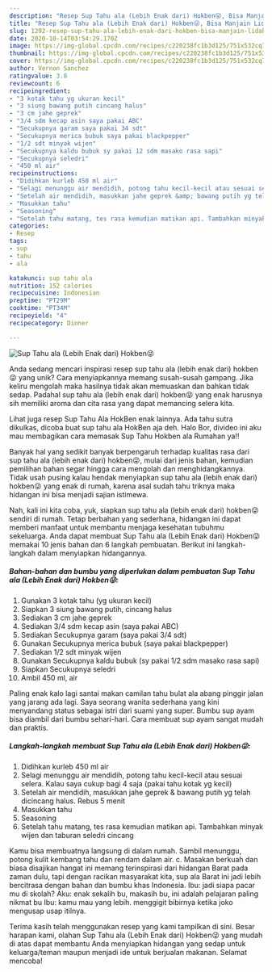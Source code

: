 ```yaml
---
description: "Resep Sup Tahu ala (Lebih Enak dari) Hokben😜, Bisa Manjain Lidah"
title: "Resep Sup Tahu ala (Lebih Enak dari) Hokben😜, Bisa Manjain Lidah"
slug: 1292-resep-sup-tahu-ala-lebih-enak-dari-hokben-bisa-manjain-lidah
date: 2020-10-14T03:54:29.170Z
image: https://img-global.cpcdn.com/recipes/c220238fc1b3d125/751x532cq70/sup-tahu-ala-lebih-enak-dari-hokben😜-foto-resep-utama.jpg
thumbnail: https://img-global.cpcdn.com/recipes/c220238fc1b3d125/751x532cq70/sup-tahu-ala-lebih-enak-dari-hokben😜-foto-resep-utama.jpg
cover: https://img-global.cpcdn.com/recipes/c220238fc1b3d125/751x532cq70/sup-tahu-ala-lebih-enak-dari-hokben😜-foto-resep-utama.jpg
author: Vernon Sanchez
ratingvalue: 3.8
reviewcount: 6
recipeingredient:
- "3 kotak tahu yg ukuran kecil"
- "3 siung bawang putih cincang halus"
- "3 cm jahe geprek"
- "3/4 sdm kecap asin saya pakai ABC"
- "Secukupnya garam saya pakai 34 sdt"
- "Secukupnya merica bubuk saya pakai blackpepper"
- "1/2 sdt minyak wijen"
- "Secukupnya kaldu bubuk sy pakai 12 sdm masako rasa sapi"
- "Secukupnya seledri"
- "450 ml air"
recipeinstructions:
- "Didihkan kurleb 450 ml air"
- "Selagi menunggu air mendidih, potong tahu kecil-kecil atau sesuai selera. Kalau saya cukup bagi 4 saja (pakai tahu kotak yg kecil)"
- "Setelah air mendidih, masukkan jahe geprek &amp; bawang putih yg telah dicincang halus. Rebus 5 menit"
- "Masukkan tahu"
- "Seasoning"
- "Setelah tahu matang, tes rasa kemudian matikan api. Tambahkan minyak wijen dan taburan seledri cincang"
categories:
- Resep
tags:
- sup
- tahu
- ala

katakunci: sup tahu ala 
nutrition: 152 calories
recipecuisine: Indonesian
preptime: "PT29M"
cooktime: "PT34M"
recipeyield: "4"
recipecategory: Dinner

---
```



![Sup Tahu ala (Lebih Enak dari) Hokben😜](https://img-global.cpcdn.com/recipes/c220238fc1b3d125/751x532cq70/sup-tahu-ala-lebih-enak-dari-hokben😜-foto-resep-utama.jpg)

Anda sedang mencari inspirasi resep sup tahu ala (lebih enak dari) hokben😜 yang unik? Cara menyiapkannya memang susah-susah gampang. Jika keliru mengolah maka hasilnya tidak akan memuaskan dan bahkan tidak sedap. Padahal sup tahu ala (lebih enak dari) hokben😜 yang enak harusnya sih memiliki aroma dan cita rasa yang dapat memancing selera kita.

Lihat juga resep Sup Tahu Ala HokBen enak lainnya. Ada tahu sutra dikulkas, dicoba buat sup tahu ala HokBen aja deh. Halo Bor, divideo ini aku mau membagikan cara memasak Sup Tahu Hokben ala Rumahan ya!!

Banyak hal yang sedikit banyak berpengaruh terhadap kualitas rasa dari sup tahu ala (lebih enak dari) hokben😜, mulai dari jenis bahan, kemudian pemilihan bahan segar hingga cara mengolah dan menghidangkannya. Tidak usah pusing kalau hendak menyiapkan sup tahu ala (lebih enak dari) hokben😜 yang enak di rumah, karena asal sudah tahu triknya maka hidangan ini bisa menjadi sajian istimewa.


Nah, kali ini kita coba, yuk, siapkan sup tahu ala (lebih enak dari) hokben😜 sendiri di rumah. Tetap berbahan yang sederhana, hidangan ini dapat memberi manfaat untuk membantu menjaga kesehatan tubuhmu sekeluarga. Anda dapat membuat Sup Tahu ala (Lebih Enak dari) Hokben😜 memakai 10 jenis bahan dan 6 langkah pembuatan. Berikut ini langkah-langkah dalam menyiapkan hidangannya.

<!--inarticleads1-->

##### Bahan-bahan dan bumbu yang diperlukan dalam pembuatan Sup Tahu ala (Lebih Enak dari) Hokben😜:

1. Gunakan 3 kotak tahu (yg ukuran kecil)
1. Siapkan 3 siung bawang putih, cincang halus
1. Sediakan 3 cm jahe geprek
1. Sediakan 3/4 sdm kecap asin (saya pakai ABC)
1. Sediakan Secukupnya garam (saya pakai 3/4 sdt)
1. Gunakan Secukupnya merica bubuk (saya pakai blackpepper)
1. Sediakan 1/2 sdt minyak wijen
1. Gunakan Secukupnya kaldu bubuk (sy pakai 1/2 sdm masako rasa sapi)
1. Siapkan Secukupnya seledri
1. Ambil 450 ml, air


Paling enak kalo lagi santai makan camilan tahu bulat ala abang pinggir jalan yang jarang ada lagi. Saya seorang wanita sederhana yang kini menyandang status sebagai istri dari suami yang super. Bumbu sup ayam bisa diambil dari bumbu sehari-hari. Cara membuat sup ayam sangat mudah dan praktis. 

<!--inarticleads2-->

##### Langkah-langkah membuat Sup Tahu ala (Lebih Enak dari) Hokben😜:

1. Didihkan kurleb 450 ml air
1. Selagi menunggu air mendidih, potong tahu kecil-kecil atau sesuai selera. Kalau saya cukup bagi 4 saja (pakai tahu kotak yg kecil)
1. Setelah air mendidih, masukkan jahe geprek &amp; bawang putih yg telah dicincang halus. Rebus 5 menit
1. Masukkan tahu
1. Seasoning
1. Setelah tahu matang, tes rasa kemudian matikan api. Tambahkan minyak wijen dan taburan seledri cincang


Kamu bisa membuatnya langsung di dalam rumah. Sambil menunggu, potong kulit kembang tahu dan rendam dalam air. c. Masakan berkuah dan biasa disajikan hangat ini memang terinspirasi dari hidangan Barat pada zaman dulu, tapi dengan racikan masyarakat kita, sup ala Barat ini jadi lebih bercitrasa dengan bahan dan bumbu khas Indonesia. Ibu: jadi siapa pacar mu di skolah? Aku: enak sekalih bu, makasih bu, ini adalah pelajaran paling nikmat bu Ibu: kamu mau yang lebih. menggigit bibirnya ketika joko mengusap usap itilnya. 

Terima kasih telah menggunakan resep yang kami tampilkan di sini. Besar harapan kami, olahan Sup Tahu ala (Lebih Enak dari) Hokben😜 yang mudah di atas dapat membantu Anda menyiapkan hidangan yang sedap untuk keluarga/teman maupun menjadi ide untuk berjualan makanan. Selamat mencoba!
